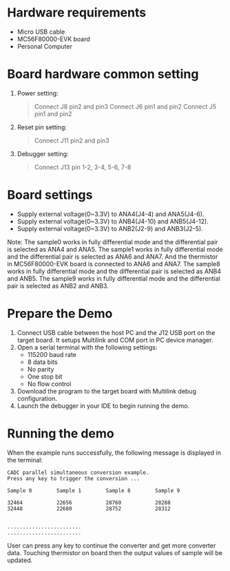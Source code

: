 Hardware requirements
=====================
- Micro USB cable
- MC56F80000-EVK board
- Personal Computer

Board hardware common setting
=============================
1. Power setting:
   > Connect J8 pin2 and pin3
   > Connect J6 pin1 and pin2
   > Connect J5 pin1 and pin2
2. Reset pin setting:
   > Connect J11 pin2 and pin3
3. Debugger setting:
   > Connect J13 pin 1-2, 3-4, 5-6, 7-8

Board settings
==============
- Supply external voltage(0~3.3V) to ANA4(J4-4) and ANA5(J4-6).
- Supply external voltage(0~3.3V) to ANB4(J4-10) and ANB5(J4-12).
- Supply external voltage(0~3.3V) to ANB2(J2-9) and ANB3(J2-5).

Note:
  The sample0 works in fully differential mode and the differential pair is selected as ANA4 and ANA5.
  The sample1 works in fully differential mode and the differential pair is selected as ANA6 and ANA7.
  And the thermistor in MC56F80000-EVK board is connected to ANA6 and ANA7.
  The sample8 works in fully differential mode and the differential pair is selected as ANB4 and ANB5. 
  The sample9 works in fully differential mode and the differential pair is selected as ANB2 and ANB3.

Prepare the Demo
================
1.  Connect USB cable between the host PC and the J12 USB port on the target board. It setups Multilink and COM port in PC device manager.
2.  Open a serial terminal with the following settings:
    - 115200 baud rate
    - 8 data bits
    - No parity
    - One stop bit
    - No flow control
3.  Download the program to the target board with Multilink debug configuration.
4.  Launch the debugger in your IDE to begin running the demo.

Running the demo
================
When the example runs successfully, the following message is displayed in the terminal:

~~~~~~~~~~~~~~~~~~~~~~~~~~~~~~~~~~~
CADC parallel simultaneous conversion example.
Press any key to trigger the conversion ...

Sample 0        Sample 1        Sample 8        Sample 9

32464           22656           28760           28288
32448           22680           28752           28312


........................
........................
~~~~~~~~~~~~~~~~~~~~~~~~~~~~~~~~~~~~

User can press any key to continue the converter and get more converter data. Touching thermistor
on board then the output values of sample will be updated.
